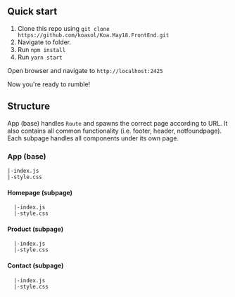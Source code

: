 ## Quick start

1. Clone this repo using `git clone https://github.com/koasol/Koa.May18.FrontEnd.git`
2. Navigate to folder.<br />
3. Run `npm install`
4. Run `yarn start`

Open browser and navigate to `http://localhost:2425`

Now you're ready to rumble!

## Structure
App (base) handles `Route` and spawns the correct page according to URL. It also contains all common functionality (i.e. footer, header, notfoundpage). Each subpage handles all components under its own page.

### App (base)
    |-index.js
    |-style.css
  #### Homepage (subpage)
      |-index.js
      |-style.css
  #### Product (subpage)
      |-index.js
      |-style.css
  #### Contact (subpage)
      |-index.js
      |-style.css

